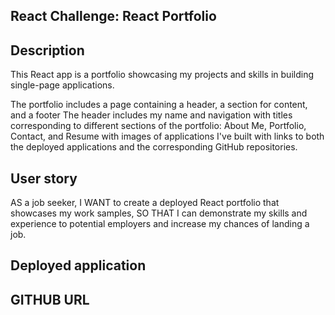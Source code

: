 ## React Challenge: React Portfolio

## Description 

​This React app is a portfolio showcasing my projects and skills in building single-page applications.

The portfolio includes a page containing a header, a section for content, and a footer The header includes my name and navigation with titles corresponding to different sections of the portfolio: About Me, Portfolio, Contact, and Resume with images of applications I've built with links to both the deployed applications and the corresponding GitHub repositories.

## User story

AS a job seeker,
I WANT to create a deployed React portfolio that showcases my work samples,
SO THAT I can demonstrate my skills and experience to potential employers and increase my chances of landing a job.

## Deployed application

## GITHUB URL